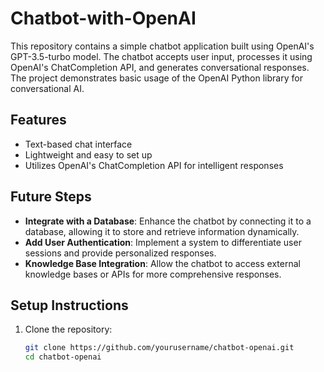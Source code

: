 # **Chatbot-with-OpenAI**
This repository contains a simple chatbot application built using OpenAI's GPT-3.5-turbo model. The chatbot accepts user input, processes it using OpenAI's ChatCompletion API, and generates conversational responses. The project demonstrates basic usage of the OpenAI Python library for conversational AI.
## Features
- Text-based chat interface
- Lightweight and easy to set up
- Utilizes OpenAI's ChatCompletion API for intelligent responses

## Future Steps
- **Integrate with a Database**: Enhance the chatbot by connecting it to a database, allowing it to store and retrieve information dynamically.
- **Add User Authentication**: Implement a system to differentiate user sessions and provide personalized responses.
- **Knowledge Base Integration**: Allow the chatbot to access external knowledge bases or APIs for more comprehensive responses.

## Setup Instructions
1. Clone the repository:
   ```bash
   git clone https://github.com/yourusername/chatbot-openai.git
   cd chatbot-openai
